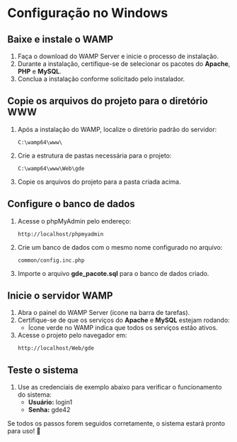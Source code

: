 
# Configuração no Windows

## Baixe e instale o WAMP

1. Faça o download do WAMP Server e inicie o processo de instalação.
2. Durante a instalação, certifique-se de selecionar os pacotes do **Apache**, **PHP** e **MySQL**.
3. Conclua a instalação conforme solicitado pelo instalador.

## Copie os arquivos do projeto para o diretório WWW

1. Após a instalação do WAMP, localize o diretório padrão do servidor:
   ```plaintext
   C:\wamp64\www\
   ```
2. Crie a estrutura de pastas necessária para o projeto:
   ```plaintext
   C:\wamp64\www\Web\gde
   ```
3. Copie os arquivos do projeto para a pasta criada acima.

## Configure o banco de dados

1. Acesse o phpMyAdmin pelo endereço:
   ```plaintext
   http://localhost/phpmyadmin
   ```
2. Crie um banco de dados com o mesmo nome configurado no arquivo:
   ```plaintext
   common/config.inc.php
   ```
3. Importe o arquivo **gde_pacote.sql** para o banco de dados criado.

## Inicie o servidor WAMP

1. Abra o painel do WAMP Server (ícone na barra de tarefas).
2. Certifique-se de que os serviços do **Apache** e **MySQL** estejam rodando:
   - Ícone verde no WAMP indica que todos os serviços estão ativos.
3. Acesse o projeto pelo navegador em:
   ```plaintext
   http://localhost/Web/gde
   ```

## Teste o sistema

1. Use as credenciais de exemplo abaixo para verificar o funcionamento do sistema:
   - **Usuário:** login1
   - **Senha:** gde42

Se todos os passos forem seguidos corretamente, o sistema estará pronto para uso! 🎉
